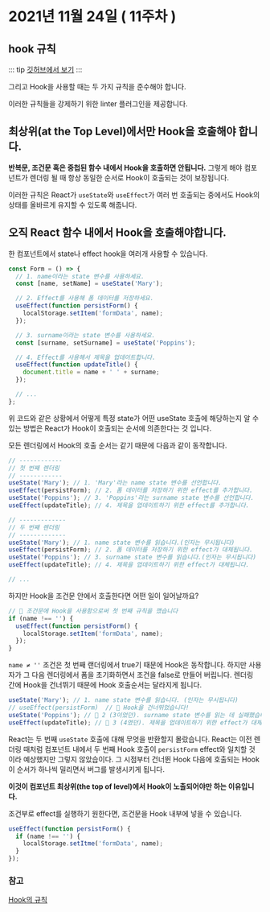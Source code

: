 # 2021년 11월 24일 ( 11주차 )

## hook 규칙

::: tip
[깃허브에서 보기](https://github.com/dalcon10028/movie_app_2021/tree/master/docs/src/review-note/2021-11-24)
:::

그리고 Hook을 사용할 때는 두 가지 규칙을 준수해야 합니다.

이러한 규칙들을 강제하기 위한 linter 플러그인을 제공합니다.

## 최상위(at the Top Level)에서만 Hook을 호출해야 합니다.

**반복문, 조건문 혹은 중첩된 함수 내에서 Hook을 호출하면 안됩니다.** 그렇게 해야 컴포넌트가 렌더링 될 때 항상 동일한 순서로 Hook이 호출되는 것이 보장됩니다.

이러한 규칙은 React가 `useState`와 `useEffect`가 여러 번 호출되는 중에서도 Hook의 상태를 올바르게 유지할 수 있도록 해줍니다.

## 오직 React 함수 내에서 Hook을 호출해야합니다.

한 컴포넌트에서 state나 effect hook을 여러개 사용할 수 있습니다.

```jsx
const Form = () => {
  // 1. name이라는 state 변수를 사용하세요.
  const [name, setName] = useState('Mary');

  // 2. Effect를 사용해 폼 데이터를 저장하세요.
  useEffect(function persistForm() {
    localStorage.setItem('formData', name);
  });

  // 3. surname이라는 state 변수를 사용하세요.
  const [surname, setSurname] = useState('Poppins');

  // 4. Effect를 사용해서 제목을 업데이트합니다.
  useEffect(function updateTitle() {
    document.title = name + ' ' + surname;
  });

  // ...
};
```

위 코드와 같은 상황에서 어떻게 특정 state가 어떤 useState 호출에 해당하는지 알 수 있는 방법은 React가 Hook이 호출되는 순서에 의존한다는 것 입니다.

모든 렌더링에서 Hook의 호출 순서는 같기 때문에 다음과 같이 동작합니다.

```jsx
// ------------
// 첫 번째 렌더링
// ------------
useState('Mary'); // 1. 'Mary'라는 name state 변수를 선언합니다.
useEffect(persistForm); // 2. 폼 데이터를 저장하기 위한 effect를 추가합니다.
useState('Poppins'); // 3. 'Poppins'라는 surname state 변수를 선언합니다.
useEffect(updateTitle); // 4. 제목을 업데이트하기 위한 effect를 추가합니다.

// -------------
// 두 번째 렌더링
// -------------
useState('Mary'); // 1. name state 변수를 읽습니다.(인자는 무시됩니다)
useEffect(persistForm); // 2. 폼 데이터를 저장하기 위한 effect가 대체됩니다.
useState('Poppins'); // 3. surname state 변수를 읽습니다.(인자는 무시됩니다)
useEffect(updateTitle); // 4. 제목을 업데이트하기 위한 effect가 대체됩니다.

// ...
```

하지만 Hook을 조건문 안에서 호출한다면 어떤 일이 일어날까요?

```jsx
// 🔴 조건문에 Hook을 사용함으로써 첫 번째 규칙을 깼습니다
if (name !== '') {
  useEffect(function persistForm() {
    localStorage.setItem('formData', name);
  });
}
```

`name ≠ ''` 조건은 첫 번째 랜더링에서 true기 때문에 Hook은 동작합니다. 하지만 사용자가 그 다음 렌더링에서 폼을 초기화하면서 조건을 false로 만들어 버립니다. 렌더링 간에 Hook을 건너뛰기 때문에 Hook 호출순서는 달라지게 됩니다.

```jsx
useState('Mary'); // 1. name state 변수를 읽습니다. (인자는 무시됩니다)
// useEffect(persistForm)  // 🔴 Hook을 건너뛰었습니다!
useState('Poppins'); // 🔴 2 (3이었던). surname state 변수를 읽는 데 실패했습니다.
useEffect(updateTitle); // 🔴 3 (4였던). 제목을 업데이트하기 위한 effect가 대체되는 데 실패했습니다.
```

React는 두 번째 `useState` 호출에 대해 무엇을 반환할지 몰랐습니다. React는 이전 렌더링 때처럼 컴포넌트 내에서 두 번째 Hook 호출이 `persistForm` effect와 일치할 것이라 예상했지만 그렇지 않았습이다. 그 시점부터 건너뛴 Hook 다음에 호출되는 Hook이 순서가 하나씩 밀리면서 버그를 발생시키게 됩니다.

**이것이 컴포넌트 최상위(the top of level)에서 Hook이 노출되어야만 하는 이유입니다.**

조건부로 effect를 실행하기 원한다면, 조건문을 Hook 내부에 넣을 수 있습니다.

```jsx
useEffect(function persistForm() {
  if (name !== '') {
    localStorage.setItme('formData', name);
  }
});
```

### 참고

[Hook의 규칙](https://ko.reactjs.org/docs/hooks-rules.html)
